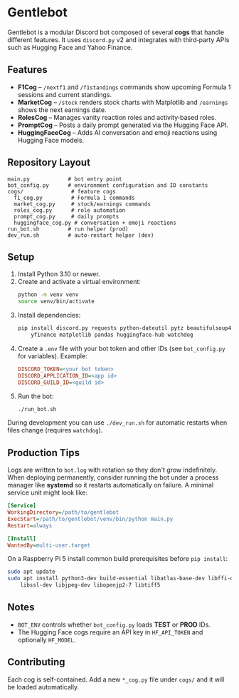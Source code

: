 # Gentlebot

Gentlebot is a modular Discord bot composed of several **cogs** that handle different features.  It uses `discord.py` v2 and integrates with third‑party APIs such as Hugging Face and Yahoo Finance.

## Features

- **F1Cog** – `/nextf1` and `/f1standings` commands show upcoming Formula 1 sessions and current standings.
- **MarketCog** – `/stock` renders stock charts with Matplotlib and `/earnings` shows the next earnings date.
- **RolesCog** – Manages vanity reaction roles and activity‑based roles.
- **PromptCog** – Posts a daily prompt generated via the Hugging Face API.
- **HuggingFaceCog** – Adds AI conversation and emoji reactions using Hugging Face models.

## Repository Layout

```
main.py            # bot entry point
bot_config.py      # environment configuration and ID constants
cogs/               # feature cogs
  f1_cog.py         # Formula 1 commands
  market_cog.py     # stock/earnings commands
  roles_cog.py      # role automation
  prompt_cog.py     # daily prompts
  huggingface_cog.py # conversation + emoji reactions
run_bot.sh         # run helper (prod)
dev_run.sh         # auto-restart helper (dev)
```

## Setup

1. Install Python 3.10 or newer.
2. Create and activate a virtual environment:
   ```bash
   python -m venv venv
   source venv/bin/activate
   ```
3. Install dependencies:
   ```bash
   pip install discord.py requests python-dateutil pytz beautifulsoup4 \
       yfinance matplotlib pandas huggingface-hub watchdog
   ```
4. Create a `.env` file with your bot token and other IDs (see `bot_config.py` for variables).  Example:
   ```ini
   DISCORD_TOKEN=<your bot token>
   DISCORD_APPLICATION_ID=<app id>
   DISCORD_GUILD_ID=<guild id>
   ```
5. Run the bot:
   ```bash
   ./run_bot.sh
   ```
During development you can use `./dev_run.sh` for automatic restarts when files change (requires `watchdog`).

## Production Tips

Logs are written to `bot.log` with rotation so they don't grow indefinitely.
When deploying permanently, consider running the bot under a process manager
like **systemd** so it restarts automatically on failure. A minimal service
unit might look like:

```ini
[Service]
WorkingDirectory=/path/to/gentlebot
ExecStart=/path/to/gentlebot/venv/bin/python main.py
Restart=always

[Install]
WantedBy=multi-user.target
```

On a Raspberry Pi 5 install common build prerequisites before `pip install`:

```bash
sudo apt update
sudo apt install python3-dev build-essential libatlas-base-dev libffi-dev \
    libssl-dev libjpeg-dev libopenjp2-7 libtiff5
```

## Notes

- `BOT_ENV` controls whether `bot_config.py` loads **TEST** or **PROD** IDs.
- The Hugging Face cogs require an API key in `HF_API_TOKEN` and optionally `HF_MODEL`.
## Contributing

Each cog is self-contained. Add a new `*_cog.py` file under `cogs/` and it will be loaded automatically.
